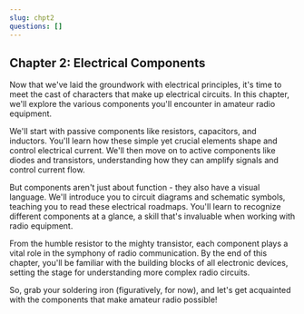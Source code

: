 ```yaml
---
slug: chpt2
questions: []
---
```


## Chapter 2: Electrical Components

Now that we've laid the groundwork with electrical principles, it's time to meet the cast of characters that make up electrical circuits. In this chapter, we'll explore the various components you'll encounter in amateur radio equipment.

We'll start with passive components like resistors, capacitors, and inductors. You'll learn how these simple yet crucial elements shape and control electrical current. We'll then move on to active components like diodes and transistors, understanding how they can amplify signals and control current flow.

But components aren't just about function - they also have a visual language. We'll introduce you to circuit diagrams and schematic symbols, teaching you to read these electrical roadmaps. You'll learn to recognize different components at a glance, a skill that's invaluable when working with radio equipment.

From the humble resistor to the mighty transistor, each component plays a vital role in the symphony of radio communication. By the end of this chapter, you'll be familiar with the building blocks of all electronic devices, setting the stage for understanding more complex radio circuits.

So, grab your soldering iron (figuratively, for now), and let's get acquainted with the components that make amateur radio possible!
